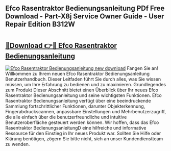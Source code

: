 ## Efco Rasentraktor Bedienungsanleitung PDf Free Download - Part-X8j Service Owner Guide - User Repair Edition B312W

# <h2><a href="http://df1x9s2.blite.top/?on=Efco+Rasentraktor+Bedienungsanleitung">🔗Download 👉🔴 Efco Rasentraktor Bedienungsanleitung</a></h2>

[![Efco Rasentraktor Bedienungsanleitung new download](https://i.imgur.com/lujVjoI.png)](http://df1x9s2.blite.top/?on=Efco+Rasentraktor+Bedienungsanleitung)
Fangen Sie an! Willkommen zu Ihrem neuen Efco Rasentraktor Bedienungsanleitung Benutzerhandbuch. Dieser Leitfaden führt Sie durch alles, was Sie wissen müssen, um Ihre Erfahrung zu bedienen und zu maximieren. Grundlegendes zum Produkt Dieser Abschnitt bietet einen Überblick über Ihr neues Efco Rasentraktor Bedienungsanleitung und seine wichtigsten Funktionen. Efco Rasentraktor Bedienungsanleitung verfügt über eine beeindruckende Sammlung fortschrittlicher Funktionen, darunter Objekterkennung, Fingerabdruckscannen, anpassbare Einstellungen und Mehrbenutzerzugriff, die alle einfach über die benutzerfreundliche und intuitive Benutzeroberfläche gesteuert werden können. Wir hoffen, dass das Efco Rasentraktor BedienungsanleitungD eine hilfreiche und informative Ressource für den Einstieg in Ihr neues Produkt war. Sollten Sie Hilfe oder Klärung benötigen, zögern Sie bitte nicht, sich an unser Kundendienstteam zu wenden.
